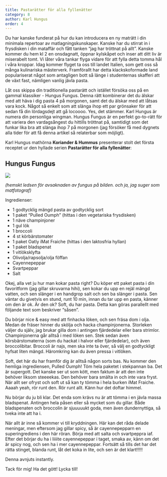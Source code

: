 ```yaml
---
title: Pastarätter för alla fyllenätter
category: 8
author: Karl Hungus
order: 4
---
```


Du har kanske funderat på hur du kan introducera en ny maträtt i din minimala repertoar av matlagningskunskaper. Kanske har du stirrat in i frysdisken i din mataffär och fått tanken “jag har tröttnat på allt”. Kanske kommer du hem kl 2 en onsdagnatt, öppnar kylskåpet och inser att ditt liv är miserabelt tomt. Vi låter våra tankar flyga vidare för att fylla detta tomma hål i våra kroppar. Idag kommer flyget ta oss till landet Italien, som gett oss så många kulinariska mästerverk. Framförallt har detta klackskoformade land populariserat något som antagligen bott så länge i studenternas skafferi att de växt fast, nämligen vanlig jävla pasta.

Låt oss skippa din traditionella pastarätt och istället försöka oss på en gammal klassiker - Hungus Fungus. Denna rätt kombinerar det du älskar med att häva i dig pasta 4 på morgonen, samt det du älskar med att låtsas vara kock. Något så enkelt som att slänga ihop ett par grönsaker för att sedan få din lördagsdejt att gå locoooo. Yes, det stämmer. Karl Hungus är numera din personliga wingman. Hungus Fungus är en perfekt go-to-rätt för att variera den vardagsångest du hittills tröttnat på, samtidigt som det funkar lika bra att slänga ihop 7 på morgonen (jag försöker få med dygnets alla tider för att få denna artikel så relaterbar som möjligt).

Karl Hungus mathörna **Koriander & Hummus** presenterar stolt det första receptet ur den hyllade serien **Pastarätter för alla fyllenätter**:

## Hungus Fungus

![](http://i.imgur.com/3m32S3C.jpg)

<p class="center subtitle">
  <i>(hemskt ledsen för avsaknaden av fungus på bilden. och ja, jag suger som matfotograf)</i>
</p>

Ingredienser:

* 1 godtycklig mängd pasta av godtycklig sort
* 1 paket “Pulled Oumph” (hittas i den vegetariska frysdisken)
* 1 näve champinjoner
* 1 gul lök
* 1 broccoli
* 4 st körbärstomater
* 1 paket Oatly iMat Fraiche (hittas i den laktosfria hyllan)
* 1 paket bladspenat
* 1 vitlöksklyfta
* Olivolja/rapsolja/olja föffan
* Cayennepeppar
* Svartpeppar
* Salt

Okej, alla vet ju hur man kokar pasta right? Du köper ett paket pasta i din favoritform (jag gillar skruvarna hihi), sen kokar du upp en rejäl mängd vatten, och sen slänger i en handgrop salt och sen ba slänger i pasta. Sen väntar du givetvis en stund, runt 10 min, innan du tar upp en pasta, känner om den är ok. Är den ok? Soft, du har pasta. Detta kan göras parallellt med följande text som beskriver “såsen”.

Du börjar nice & easy med att finhacka löken, och sen fräsa dom i olja. Medan de fräser hinner du skölja och hacka champinjonerna. Storleken väljer du själv, jag brukar gilla dom i antingen fjärdedelar eller bara strimlor. Champinjonerna går alltså i med löken sen. Stek sedan även körsbärstomaterna (som du hackat i halvor eller fjärdedelar), och även broccolibitar. Broccoli är najs, men ska inte ta över, så välj en godtyckligt hyfsat liten mängd. Häromkring kan du även pressa i vitlöken.

Soft, det här du har framför dig är alltså någon sorts bas. Nu kommer den hemliga ingrediensen, Pulled Oumph! Töm hela paketet i stekpannan ba. Det är supergott. Det kanske ser ut som kött, men faktum är att den inte behöver liksom steeeekas. Den behöver bara smälta in och inte vara fryst. När allt ser ofryst och soft ut så kan ty tömma i hela burken iMat Fraiche. Aaaah yeah, rör runt den. Rör runt allt. Känn hur det doftar himmel.

Nu börjar du ju bli klar. Det enda som krävs nu är att tömma i en jävla massa bladspenat. Antingen hela påsen eller så mycket som du gillar. Både bladspenaten och broccolin är sjuuuuukt goda, men även dundernyttiga, så tveka inte att ha i.

När allt är inne så kommer vi till kryddningen. Här kan det råda delade meningar, men eftersom jag gillar spicy, så är cayennepepparn en superingrediens i den här röran. Börja med att salta och svartpeppra iaf. Efter det börjar du ha i liiiite cayennepeppar i taget, smaka av, känn om det är spicy nog, och sen ha i mer cayennepeppar. Fortsätt så tills det har det rätta stinget, blanda runt, låt det koka in lite, och sen är det klart!!!!!

Denna avnjuts instantly.

Tack för mig! Ha det gött! Lycka till!
